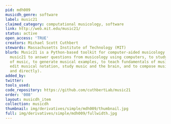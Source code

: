 ```yaml
---
pid: mdh009
musicdh_genre: software
label: music21
claimed_category: computational musicology, software
link: http://web.mit.edu/music21/
status: active
open_access: 'TRUE'
creators: Michael Scott Cuthbert
stewards: Massachusetts Institute of Technology (MIT)
blurb: Music21 is a Python-based toolkit for computer-aided musicology. People use
  music21 to answer questions from musicology using computers, to study large datasets
  of music, to generate musical examples, to teach fundamentals of music theory, to
  edit musical notation, study music and the brain, and to compose music (both algorithmically
  and directly).
added_by:
twitter:
tools_used:
code_repository: https://github.com/cuthbertLab/music21
order: '008'
layout: musicdh_item
collection: musicdh
thumbnail: img/derivatives/simple/mdh009/thumbnail.jpg
full: img/derivatives/simple/mdh009/fullwidth.jpg
---
```

